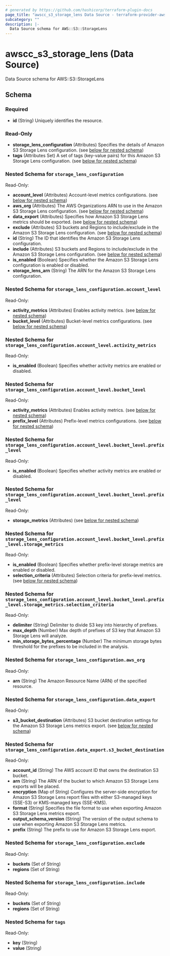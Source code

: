 ```yaml
---
# generated by https://github.com/hashicorp/terraform-plugin-docs
page_title: "awscc_s3_storage_lens Data Source - terraform-provider-awscc"
subcategory: ""
description: |-
  Data Source schema for AWS::S3::StorageLens
---
```


# awscc_s3_storage_lens (Data Source)

Data Source schema for AWS::S3::StorageLens



<!-- schema generated by tfplugindocs -->
## Schema

### Required

- **id** (String) Uniquely identifies the resource.

### Read-Only

- **storage_lens_configuration** (Attributes) Specifies the details of Amazon S3 Storage Lens configuration. (see [below for nested schema](#nestedatt--storage_lens_configuration))
- **tags** (Attributes Set) A set of tags (key-value pairs) for this Amazon S3 Storage Lens configuration. (see [below for nested schema](#nestedatt--tags))

<a id="nestedatt--storage_lens_configuration"></a>
### Nested Schema for `storage_lens_configuration`

Read-Only:

- **account_level** (Attributes) Account-level metrics configurations. (see [below for nested schema](#nestedatt--storage_lens_configuration--account_level))
- **aws_org** (Attributes) The AWS Organizations ARN to use in the Amazon S3 Storage Lens configuration. (see [below for nested schema](#nestedatt--storage_lens_configuration--aws_org))
- **data_export** (Attributes) Specifies how Amazon S3 Storage Lens metrics should be exported. (see [below for nested schema](#nestedatt--storage_lens_configuration--data_export))
- **exclude** (Attributes) S3 buckets and Regions to include/exclude in the Amazon S3 Storage Lens configuration. (see [below for nested schema](#nestedatt--storage_lens_configuration--exclude))
- **id** (String) The ID that identifies the Amazon S3 Storage Lens configuration.
- **include** (Attributes) S3 buckets and Regions to include/exclude in the Amazon S3 Storage Lens configuration. (see [below for nested schema](#nestedatt--storage_lens_configuration--include))
- **is_enabled** (Boolean) Specifies whether the Amazon S3 Storage Lens configuration is enabled or disabled.
- **storage_lens_arn** (String) The ARN for the Amazon S3 Storage Lens configuration.

<a id="nestedatt--storage_lens_configuration--account_level"></a>
### Nested Schema for `storage_lens_configuration.account_level`

Read-Only:

- **activity_metrics** (Attributes) Enables activity metrics. (see [below for nested schema](#nestedatt--storage_lens_configuration--account_level--activity_metrics))
- **bucket_level** (Attributes) Bucket-level metrics configurations. (see [below for nested schema](#nestedatt--storage_lens_configuration--account_level--bucket_level))

<a id="nestedatt--storage_lens_configuration--account_level--activity_metrics"></a>
### Nested Schema for `storage_lens_configuration.account_level.activity_metrics`

Read-Only:

- **is_enabled** (Boolean) Specifies whether activity metrics are enabled or disabled.


<a id="nestedatt--storage_lens_configuration--account_level--bucket_level"></a>
### Nested Schema for `storage_lens_configuration.account_level.bucket_level`

Read-Only:

- **activity_metrics** (Attributes) Enables activity metrics. (see [below for nested schema](#nestedatt--storage_lens_configuration--account_level--bucket_level--activity_metrics))
- **prefix_level** (Attributes) Prefix-level metrics configurations. (see [below for nested schema](#nestedatt--storage_lens_configuration--account_level--bucket_level--prefix_level))

<a id="nestedatt--storage_lens_configuration--account_level--bucket_level--activity_metrics"></a>
### Nested Schema for `storage_lens_configuration.account_level.bucket_level.prefix_level`

Read-Only:

- **is_enabled** (Boolean) Specifies whether activity metrics are enabled or disabled.


<a id="nestedatt--storage_lens_configuration--account_level--bucket_level--prefix_level"></a>
### Nested Schema for `storage_lens_configuration.account_level.bucket_level.prefix_level`

Read-Only:

- **storage_metrics** (Attributes) (see [below for nested schema](#nestedatt--storage_lens_configuration--account_level--bucket_level--prefix_level--storage_metrics))

<a id="nestedatt--storage_lens_configuration--account_level--bucket_level--prefix_level--storage_metrics"></a>
### Nested Schema for `storage_lens_configuration.account_level.bucket_level.prefix_level.storage_metrics`

Read-Only:

- **is_enabled** (Boolean) Specifies whether prefix-level storage metrics are enabled or disabled.
- **selection_criteria** (Attributes) Selection criteria for prefix-level metrics. (see [below for nested schema](#nestedatt--storage_lens_configuration--account_level--bucket_level--prefix_level--storage_metrics--selection_criteria))

<a id="nestedatt--storage_lens_configuration--account_level--bucket_level--prefix_level--storage_metrics--selection_criteria"></a>
### Nested Schema for `storage_lens_configuration.account_level.bucket_level.prefix_level.storage_metrics.selection_criteria`

Read-Only:

- **delimiter** (String) Delimiter to divide S3 key into hierarchy of prefixes.
- **max_depth** (Number) Max depth of prefixes of S3 key that Amazon S3 Storage Lens will analyze.
- **min_storage_bytes_percentage** (Number) The minimum storage bytes threshold for the prefixes to be included in the analysis.






<a id="nestedatt--storage_lens_configuration--aws_org"></a>
### Nested Schema for `storage_lens_configuration.aws_org`

Read-Only:

- **arn** (String) The Amazon Resource Name (ARN) of the specified resource.


<a id="nestedatt--storage_lens_configuration--data_export"></a>
### Nested Schema for `storage_lens_configuration.data_export`

Read-Only:

- **s3_bucket_destination** (Attributes) S3 bucket destination settings for the Amazon S3 Storage Lens metrics export. (see [below for nested schema](#nestedatt--storage_lens_configuration--data_export--s3_bucket_destination))

<a id="nestedatt--storage_lens_configuration--data_export--s3_bucket_destination"></a>
### Nested Schema for `storage_lens_configuration.data_export.s3_bucket_destination`

Read-Only:

- **account_id** (String) The AWS account ID that owns the destination S3 bucket.
- **arn** (String) The ARN of the bucket to which Amazon S3 Storage Lens exports will be placed.
- **encryption** (Map of String) Configures the server-side encryption for Amazon S3 Storage Lens report files with either S3-managed keys (SSE-S3) or KMS-managed keys (SSE-KMS).
- **format** (String) Specifies the file format to use when exporting Amazon S3 Storage Lens metrics export.
- **output_schema_version** (String) The version of the output schema to use when exporting Amazon S3 Storage Lens metrics.
- **prefix** (String) The prefix to use for Amazon S3 Storage Lens export.



<a id="nestedatt--storage_lens_configuration--exclude"></a>
### Nested Schema for `storage_lens_configuration.exclude`

Read-Only:

- **buckets** (Set of String)
- **regions** (Set of String)


<a id="nestedatt--storage_lens_configuration--include"></a>
### Nested Schema for `storage_lens_configuration.include`

Read-Only:

- **buckets** (Set of String)
- **regions** (Set of String)



<a id="nestedatt--tags"></a>
### Nested Schema for `tags`

Read-Only:

- **key** (String)
- **value** (String)


